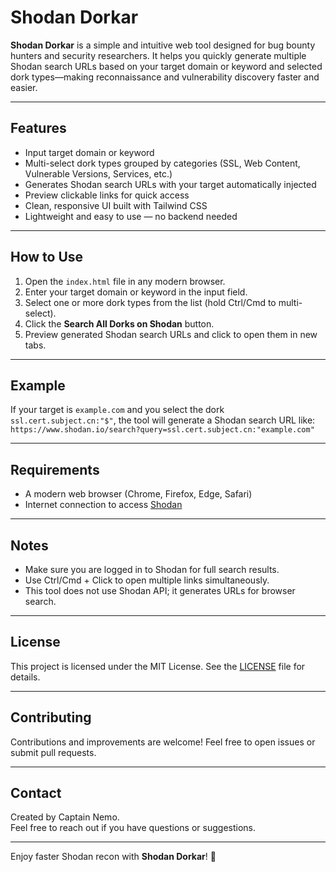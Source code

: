 # Shodan Dorkar

**Shodan Dorkar** is a simple and intuitive web tool designed for bug bounty hunters and security researchers. It helps you quickly generate multiple Shodan search URLs based on your target domain or keyword and selected dork types—making reconnaissance and vulnerability discovery faster and easier.

---

## Features

- Input target domain or keyword  
- Multi-select dork types grouped by categories (SSL, Web Content, Vulnerable Versions, Services, etc.)  
- Generates Shodan search URLs with your target automatically injected  
- Preview clickable links for quick access  
- Clean, responsive UI built with Tailwind CSS  
- Lightweight and easy to use — no backend needed

---

## How to Use

1. Open the `index.html` file in any modern browser.  
2. Enter your target domain or keyword in the input field.  
3. Select one or more dork types from the list (hold Ctrl/Cmd to multi-select).  
4. Click the **Search All Dorks on Shodan** button.  
5. Preview generated Shodan search URLs and click to open them in new tabs.

---

## Example

If your target is `example.com` and you select the dork `ssl.cert.subject.cn:"$"`, the tool will generate a Shodan search URL like:  
`https://www.shodan.io/search?query=ssl.cert.subject.cn:"example.com"`

---

## Requirements

- A modern web browser (Chrome, Firefox, Edge, Safari)  
- Internet connection to access [Shodan](https://www.shodan.io)

---

## Notes

- Make sure you are logged in to Shodan for full search results.  
- Use Ctrl/Cmd + Click to open multiple links simultaneously.  
- This tool does not use Shodan API; it generates URLs for browser search.

---

## License

This project is licensed under the MIT License. See the [LICENSE](LICENSE) file for details.

---

## Contributing

Contributions and improvements are welcome! Feel free to open issues or submit pull requests.

---

## Contact

Created by Captain Nemo.  
Feel free to reach out if you have questions or suggestions.

---

Enjoy faster Shodan recon with **Shodan Dorkar**! 🚀
